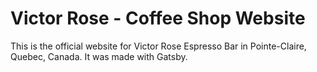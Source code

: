 # Victor Rose - Coffee Shop Website 

This is the official website for Victor Rose Espresso Bar in Pointe-Claire, Quebec, Canada. It was made with Gatsby.
